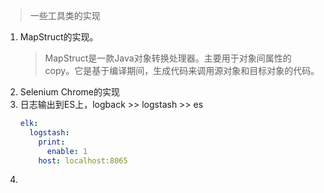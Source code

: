 > 一些工具类的实现

1. MapStruct的实现。
   > MapStruct是一款Java对象转换处理器。主要用于对象间属性的copy。它是基于编译期间，生成代码来调用源对象和目标对象的代码。
2. Selenium Chrome的实现
3. 日志输出到ES上，logback >> logstash >> es
   ```yml
   elk:
     logstash:
       print:
         enable: 1
       host: localhost:8065
4. ```